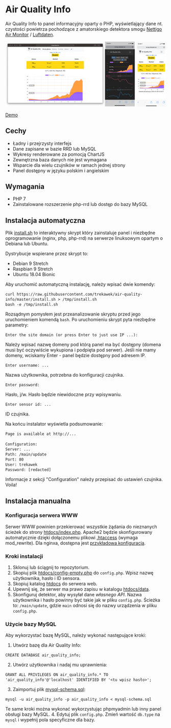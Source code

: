 # Air Quality Info

Air Quality Info to panel informacyjny oparty o PHP, wyświetlający dane nt. czystości powietrza pochodzące z amatorskiego detektora smogu [Nettigo Air Monitor](https://easyeda.com/nettigo/Nettigo-Air-Monitor) / [Luftdaten](https://luftdaten.info/en/construction-manual/).

![Screenshot](img/screenshot-pl.png)

[Demo](http://smog.rekawek.eu/)

## Cechy

* Ładny i przejrzysty interfejs
* Dane zapisane w bazie RRD lub MySQL
* Wykresy renderowane za pomocją ChartJS
* Zewnętrzna baza danych nie jest wymagana
* Wsparcie dla wielu czujników w ramach jednej strony
* Panel dostępny w języku polskim i angielskim

## Wymagania

* PHP 7
* Zainstalowane rozszerzenie php-rrd lub dostęp do bazy MySQL

## Instalacja automatyczna

Plik [install.sh](install.sh) to interaktywny skrypt który zainstaluje panel i niezbędne oprogramowanie (nginx, php, php-rrd) na serwerze linuksowym opartym o Debiana lub Ubuntu.

Dystrybucje wspierane przez skrypt to:

* Debian 9 Stretch
* Raspbian 9 Stretch
* Ubuntu 18.04 Bionic

Aby uruchomić automatyczną instalację, należy wpisać dwie komendy:

```
curl https://raw.githubusercontent.com/trekawek/air-quality-info/master/install.sh > /tmp/install.sh
bash -e /tmp/install.sh
```

Rozsądnym pomysłem jest przeanalizowanie skryptu przed jego uruchomieniem komendą `bash`. Po uruchomieniu skrypt pyta niezbędne parametry:

```
Enter the site domain (or press Enter to just use IP ...):
```
Należy wpisać nazwę domeny pod którą panel ma być dostępny (domena musi być oczywiście wykupiona i podpięta pod serwer). Jeśli nie mamy domeny, wciskamy Enter - panel będzie dostępny pod adresem IP.

```
Enter username: ...
```
Nazwa użytkownika, potrzebna do konfiguracji czujnika.

```
Enter password:
```
Hasło, j/w. Hasło będzie niewidoczne przy wpisywaniu.

```
Enter sensor id: ...
```
ID czujnika.

Na końcu instalator wyświetla podsumowanie:
```
Page is available at http://...

Configuration:
Server: ...
Path: /main/update
Port: 80
User: trekawek
Password: [redacted]
```

Informacje z sekcji "Configuration" należy przepisać do ustawień czujnika. Voila!

## Instalacja manualna

### Konfiguracja serwera WWW

Serwer WWW powinien przekierować wszystkie żądania do nieznanych ścieżek do strony [htdocs/index.php](src/htdocs/index.php). Apache2 będzie skonfigurowany automatycznie dzięki dołączonemu plikowi [.htaccess](src/htdocs/.htaccess) (wymaga mod_rewrite). Dla nginxa, dostępna jest [przykładowa konfiguracja](docs/sample-nginx.conf).

### Kroki instalacji

1. Sklonuj lub ściągnij to repozytorium.
2. Skopiuj plik [htdocs/config-empty.php](src/htdocs/config-empty.php) do `config.php`. Wpisz nazwę użytkownika, hasło i ID sensora.
3. Skopiuj katalog [htdocs](src/htdocs) do serwera web.
4. Upewnij się, że serwer ma prawo zapisu w katalogu [htdocs/data](src/htdocs/data).
5. Skonfiguruj detektor, aby wysyłał dane *własnego API*. Nazwa użytkownika i hasło powinny być takie jak w pliku `config.php`. Ścieżka to: `/main/update`, gdzie `main` odnosi się do nazwy urządzenia w pliku `config.php`.

### Użycie bazy MySQL

Aby wykorzystać bazę MySQL, należy wykonać następujące kroki:

1. Utwórz bazę dla Air Quality Info:
```
CREATE DATABASE air_quality_info;
```
2. Utwórz użytkownika i nadaj mu uprawnienia:
```
GRANT ALL PRIVILEGES ON air_quality_info.* TO 'air_quality_info'@'localhost' IDENTIFIED BY '<tu wpisz hasło>';
```
3. Zaimportuj plik [mysql-schema.sql](src/mysql-schema.sql):
```
mysql -u air_quality_info -p air_quality_info < mysql-schema.sql
```
Te same kroki można wykonać wykorzystując phpmyadmin lub inny panel obsługi bazy MySQL.
4. Edytuj plik `config.php`. Zmień wartość `db.type` na `mysql` i wypełnij pola specyficzne dla bazy.